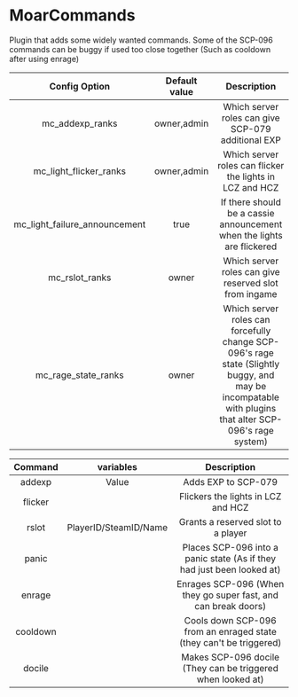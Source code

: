 # MoarCommands

Plugin that adds some widely wanted commands.
Some of the SCP-096 commands can be buggy if used too close together (Such as cooldown after using enrage)

| Config Option | Default value | Description  |
|:-------------:|:---------------:|:---------------:|
| mc_addexp_ranks | owner,admin | Which server roles can give SCP-079 additional EXP |
| mc_light_flicker_ranks | owner,admin | Which server roles can flicker the lights in LCZ and HCZ |
| mc_light_failure_announcement | true | If there should be a cassie announcement when the lights are flickered |
| mc_rslot_ranks | owner | Which server roles can give reserved slot from ingame |
| mc_rage_state_ranks | owner | Which server roles can forcefully change SCP-096's rage state (Slightly buggy, and may be incompatable with plugins that alter SCP-096's rage system) |

| Command | variables | Description |
|:-------------:|:---------------:|:---------------:|
| addexp | Value | Adds EXP to SCP-079 |
| flicker | | Flickers the lights in LCZ and HCZ |
| rslot | PlayerID/SteamID/Name | Grants a reserved slot to a player |
| panic | | Places SCP-096 into a panic state (As if they had just been looked at) |
| enrage | | Enrages SCP-096 (When they go super fast, and can break doors) |
| cooldown | | Cools down SCP-096 from an enraged state (they can't be triggered) |
| docile | | Makes SCP-096 docile (They can be triggered when looked at) |